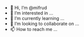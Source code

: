 - 👋 Hi, I’m @mifrud
- 👀 I’m interested in ...
- 🌱 I’m currently learning ...
- 💞️ I’m looking to collaborate on ...
- 📫 How to reach me ...

<!---
mifrud/mifrud is a ✨ special ✨ repository because its `README.md` (this file) appears on your GitHub profile.
You can click the Preview link to take a look at your changes.
--->
